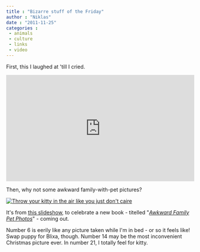 ```yaml
---
title : "Bizarre stuff of the Friday"
author : "Niklas"
date : "2011-11-25"
categories : 
 - animals
 - culture
 - links
 - video
---
```


First, this I laughed at 'till I cried.

<iframe width="510" height="289" src="http://www.youtube.com/embed/K-CFEPBWI78?rel=0" frameborder="0" allowfullscreen></iframe>

Then, why not some awkward family-with-pet pictures?

[![Throw your kitty in the air like you just don't caire](https://niklasblog.com/wp-content/2011-11-25_113122.png "Throw your kitty in the air like you just don't caire")](https://niklasblog.com/?attachment_id=8941)

It's from [this slideshow](http://www.telegraph.co.uk/news/picturegalleries/howaboutthat/8909722/Awkward-family-pet-photos-celebrating-the-special-bond-between-people-and-their-pets.html), to celebrate a new book - titelled "_[Awkward Family Pet Photos](http://www.goodreads.com/book/show/11698280-awkward-family-pet-photos)_" - coming out.

Number 6 is eerily like any picture taken while I'm in bed - or so it feels like! Swap puppy for Blixa, though. Number 14 may be the most inconvenient Christmas picture ever. In number 21, I totally feel for kitty.
